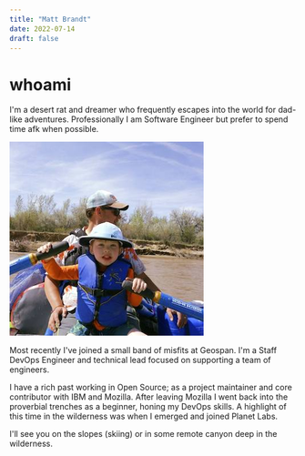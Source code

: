 ```yaml
---
title: "Matt Brandt"
date: 2022-07-14
draft: false
---
```

# whoami
I'm a desert rat and dreamer who frequently escapes into the world for dad-like adventures. Professionally I am Software Engineer but prefer to spend time afk when possible.

![Me](/about/me.jpeg)

Most recently I've joined a small band of misfits at Geospan. I'm a Staff DevOps Engineer and technical lead focused on supporting a team of engineers.

I have a rich past working in Open Source; as a project maintainer and core contributor with IBM and Mozilla. After leaving Mozilla I went back into the proverbial trenches as a beginner, 
honing my DevOps skills. A highlight of this time in the wilderness was when I emerged and joined Planet Labs.

I'll see you on the slopes (skiing) or in some remote canyon deep in the wilderness.
